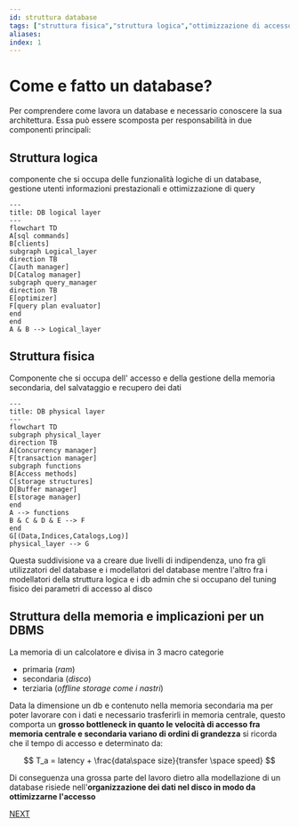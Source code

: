 ```yaml
---
id: struttura database
tags: ["struttura fisica","struttura logica","ottimizzazione di accesso"]
aliases: 
index: 1
---
```

# Come e fatto un database?

Per comprendere come lavora un database e necessario conoscere la sua architettura. Essa può essere scomposta per responsabilità in due componenti principali:

## Struttura logica

componente che si occupa delle funzionalità logiche di un database, gestione utenti informazioni prestazionali e ottimizzazione di query

```mermaid
---
title: DB logical layer
---
flowchart TD
A[sql commands]
B[clients]
subgraph Logical_layer
direction TB
C[auth manager]
D[Catalog manager]
subgraph query_manager
direction TB
E[optimizer]
F[query plan evaluator]
end
end
A & B --> Logical_layer
```

## Struttura fisica

Componente che si occupa dell' accesso e della gestione della memoria secondaria, del salvataggio e recupero dei dati


```mermaid
---
title: DB physical layer
---
flowchart TD
subgraph physical_layer
direction TB
A[Concurrency manager]
F[transaction manager]
subgraph functions
B[Access methods]
C[storage structures]
D[Buffer manager]
E[storage manager]
end
A --> functions
B & C & D & E --> F
end
G[(Data,Indices,Catalogs,Log)]
physical_layer --> G
```

Questa suddivisione va a creare due livelli di indipendenza, uno fra gli utilizzatori del database e i modellatori del database mentre l'altro fra i modellatori della struttura logica e i db admin che si occupano del tuning fisico dei parametri di accesso al disco 


## Struttura della memoria e implicazioni per un DBMS

La memoria di un calcolatore e divisa in 3 macro categorie

- primaria (*ram*)
- secondaria (*disco*)
- terziaria (*offline storage come i nastri*)

Data la dimensione un db e contenuto nella memoria secondaria ma per poter lavorare con i dati e necessario trasferirli in memoria centrale, questo comporta un **grosso bottleneck in quanto le velocità di accesso fra memoria centrale e secondaria variano di ordini di grandezza** si ricorda che il tempo di accesso e determinato da:

$$
T_a = latency + \frac{data\space size}{transfer \space speed}
$$

Di conseguenza una grossa parte del lavoro dietro alla modellazione di un database risiede nell'**organizzazione dei dati nel disco in modo da ottimizzarne l'accesso**

 [NEXT](pages/gestione_disco.md)

